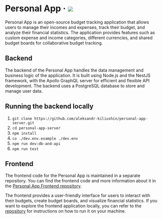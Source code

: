 # Personal App &middot; <img src="https://github.com/aleksandr-kiliushin/personal-app-server/workflows/TypeScript checks, build and tests/badge.svg?branch=master" />

Personal App is an open-source budget tracking application that allows users to manage their incomes and expenses, track their budget, and analyze their financial statistics. The application provides features such as custom expense and income categories, different currencies, and shared budget boards for collaborative budget tracking.

## Backend

The backend of the Personal App handles the data management and business logic of the application. It is built using Node.js and the NestJS framework, with the Apollo GraphQL server for efficient and flexible API development. The backend uses a PostgreSQL database to store and manage user data.

## Running the backend locally

1. `git clone https://github.com/aleksandr-kiliushin/personal-app-server.git`
1. `cd personal-app-server`
1. `npm install`
1. `co ./dev.env.example ./dev.env`
1. `npm run dev:db-and-api`
1. `npm run test`

## Frontend

The frontend code for the Personal App is maintained in a separate repository. You can find the frontend code and more information about it in the [Personal App Frontend repository](https://github.com/aleksandr-kiliushin/personal-app-frontend).

The frontend provides a user-friendly interface for users to interact with their budgets, create budget boards, and visualize financial statistics. If you want to explore the frontend application locally, you can refer to the [repository](https://github.com/aleksandr-kiliushin/personal-app-frontend) for instructions on how to run it on your machine.
